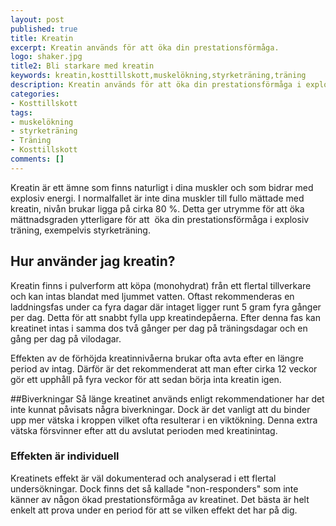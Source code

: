 ```yaml
---
layout: post
published: true
title: Kreatin
excerpt: Kreatin används för att öka din prestationsförmåga.
logo: shaker.jpg
title2: Bli starkare med kreatin
keywords: kreatin,kosttillskott,muskelökning,styrketräning,träning
description: Kreatin används för att öka din prestationsförmåga i explosiva sporter. Läs om hur du kan använda det för att öka din styrka.
categories:
- Kosttillskott
tags:
- muskelökning
- styrketräning
- Träning
- Kosttillskott
comments: []
---
```

<p class="lead">
Kreatin är ett ämne som finns naturligt i dina muskler och som bidrar med explosiv energi. I normalfallet är inte dina muskler till fullo mättade med kreatin, nivån brukar ligga på cirka 80 %. Detta ger utrymme för att öka mättnadsgraden ytterligare för att  öka din prestationsförmåga i explosiv träning, exempelvis styrketräning.
</p>

## Hur använder jag kreatin?
Kreatin finns i pulverform att köpa (monohydrat) från ett flertal tillverkare och kan intas blandat med ljummet vatten. Oftast rekommenderas en laddningsfas under ca fyra dagar där intaget ligger runt 5 gram fyra gånger per dag. Detta för att snabbt fylla upp kreatindepåerna. Efter denna fas kan kreatinet intas i samma dos två gånger per dag på träningsdagar och en gång per dag på vilodagar.

Effekten av de förhöjda kreatinnivåerna brukar ofta avta efter en längre period av intag. Därför är det rekommenderat att man efter cirka 12 veckor gör ett upphåll på fyra veckor för att sedan börja inta kreatin igen.

##Biverkningar
Så länge kreatinet används enligt rekommendationer har det inte kunnat påvisats några biverkningar. Dock är det vanligt att du binder upp mer vätska i kroppen vilket ofta resulterar i en viktökning. Denna extra vätska försvinner efter att du avslutat perioden med kreatinintag.

### Effekten är individuell
Kreatinets effekt är väl dokumenterad och analyserad i ett flertal undersökningar. Dock finns det så kallade "non-responders" som inte känner av någon ökad prestationsförmåga av kreatinet. Det bästa är helt enkelt att prova under en period för att se vilken effekt det har på dig.
